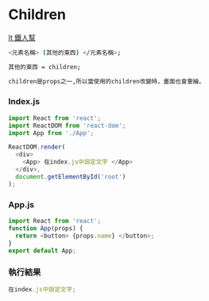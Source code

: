 # Children

[It 鐵人幫](https://ithelp.ithome.com.tw/articles/10218605)

```bash
<元素名稱> (其他的東西) </元素名稱>;

其他的東西 = children;

children是props之一,所以當使用的children改變時，畫面也會重繪。
```

### Index.js

```javascript
import React from 'react';
import ReactDOM from 'react-dom';
import App from './App';

ReactDOM.render(
  <div>
    <App> 在index.js中設定文字 </App>
  </div>,
  document.getElementById('root')
);
```

### App.js

```javascript
import React from 'react';
function App(props) {
  return <button> {props.name} </button>;
}
export default App;
```

### 執行結果

```javascript
在index.js中設定文字;
```
